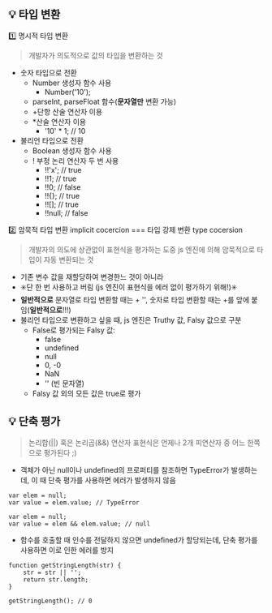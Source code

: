 ## :bulb: 타입 변환
:one: 명시적 타입 변환
> 개발자가 의도적으로 값의 타입을 변환하는 것 
- 숫자 타입으로 전환
    - Number 생성자 함수 사용 
        - Number('10');
    - parseInt, parseFloat 함수(**문자열만** 변환 가능)
    - +단항 산술 연산자 이용
    - *산술 연산자 이용
        - '10' * 1; // 10
- 불리언 타입으로 전환
    - Boolean 생성자 함수 사용
    - ! 부정 논리 연산자 두 번 사용
        - !!'x'; // true
        - !!1; // true
        - !!0; // false
        - !!{}; // true
        - !![]; // true
        - !!null; // false


:two: 암묵적 타입 변환 implicit cocercion === 타입 강제 변환 type cocersion
> 개발자의 의도에 상관없이 표현식을 평가하는 도중 js 엔진에 의해 암묵적으로 타입이 자동 변환되는 것
- 기존 변수 값을 재할당하여 변경한느 것이 아니라
- :eight_spoked_asterisk:단 한 번 사용하고 버림 (js 엔진이 표현식을 에러 없이 평가하기 위해!):eight_spoked_asterisk: 
- **일반적으로** 문자열로 타입 변환할 때는 + '', 숫자로 타입 변환할 때는 +를 앞에 붙임(**일반적으로**!!!)
- 불리언 타입으로 변환하고 싶을 때, js 엔진은 Truthy 값, Falsy 값으로 구분
    - False로 평가되는 Falsy 값:
        - false
        - undefined
        - null
        - 0, -0
        - NaN
        - '' (빈 문자열)
    - Falsy 값 외의 모든 값은 true로 평가

## :bulb: 단축 평가
> 논리합(||) 혹은 논리곱(&&) 연산자 표현식은 언제나 2개 피연산자 중 어느 한쪽으로 평가된다 ;)
- 객체가 아닌 null이나 undefined의 프로퍼티를 참조하면 TypeError가 발생하는데, 이 때 단축 평가를 사용하면 에러가 발생하지 않음
```
var elem = null;
var value = elem.value; // TypeError
```
```
var elem = null;
var value = elem && elem.value; // null
```
- 함수를 호출할 때 인수를 전달하지 않으면 undefined가 할당되는데, 단축 평가를 사용하면 이로 인한 에러를 방지
```
function getStringLength(str) {
    str = str || '';
    return str.length;
}

getStringLength(); // 0
```